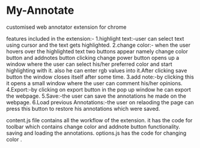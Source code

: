 # My-Annotate
customised web annotator  extension for chrome

features included in the extension:-
1.highlight text:-user can select text using cursor and the text gets highlighted.
2.change color:- when the user hovers over the highlighted text two buttons appear namely change color button and addnotes button
  clicking change power button opens up a window where the user can select his/her preferred color and start highlighting with it.
  also he can enter rgb values into it.After clicking save button the window closes itself after some time.
3.add note:-by clicking this it opens a small window where the user can comment his/her opinions.
4.Export:-by clicking on export button in the pop up window he can export the webpage.
5.Save:-the user can save the annotations he made on the webpage.
6.Load previous Annotations:-the user on relaoding the page can press this button to restore his annotations which were saved.

content.js file contains all the workflow of the extension.
it has the code for 
  toolbar which contains change color and addnote button functionality.
  saving and loading the annotations.
options.js has the code for changing color .
